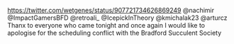 https://twitter.com/wetgenes/status/907721734626869249 @nachimir @ImpactGamersBFD @retroali_ @IcepickInTheory @kmichalak23 @arturcz Thanx to everyone who came tonight and once again I would like to apologise for the scheduling conflict with the Bradford Succulent 
Society